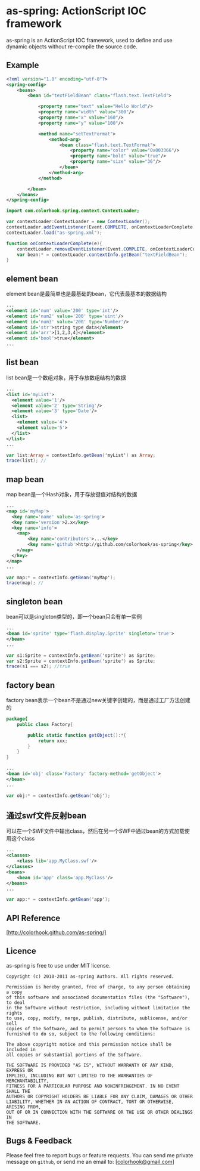 as-spring: ActionScript IOC framework
=====================================

as-spring is an ActionScript IOC framework, used to define and use dynamic objects without re-compile the source code.

Example
--------------

```xml
<?xml version="1.0" encoding="utf-8"?>
<spring-config>
	<beans>
		<bean id="textFieldBean" class="flash.text.TextField">

			<property name="text" value="Hello World"/>
			<property name="width" value="300"/>
			<property name="x" value="160"/>
			<property name="y" value="100"/>

			<method name="setTextFormat">
				<method-arg>
					<bean class="flash.text.TextFormat">
						<property name="color" value="0x003366"/>
						<property name="bold" value="true"/>
						<property name="size" value="36"/>
					</bean>
				</method-arg>
			</method>

		</bean>
	</beans>
</spring-config>
```

```as
import com.colorhook.spring.context.ContextLoader;

var contextLoader:ContextLoader = new ContextLoader();
contextLoader.addEventListener(Event.COMPLETE, onContextLoaderComplete);
contextLoader.load("as-spring.xml");

function onContextLoaderComplete(e){
	contextLoader.removeEventListener(Event.COMPLETE, onContextLoaderComplete);
	var bean:* = contextLoader.contextInfo.getBean("textFieldBean");
}
```

element bean
--------------
element bean是最简单也是最基础的bean，它代表最基本的数据结构

```xml
...
<element id='num' value='200' type='int'/>
<element id='num2' value='200' type='uint'/>
<element id='num3' value='200' type='Number'/>
<element id='str'>string type data</element>
<element id='arr'>[1,2,3,4]</element>
<element id='bool'>true</element>
...
```

list bean
--------------
list bean是一个数组对象，用于存放数组结构的数据

```xml
...
<list id='myList'>
  <element value='1'/>
  <element value='2' type='String'/>
  <element value='3' type='Date'/>
  <list>
  	<element value='4'>
  	<element value='5'>
  </list>
</list>
...
```

```as
var list:Array = contextInfo.getBean('myList') as Array;
trace(list); //
```

map bean
--------------
map bean是一个Hash对象，用于存放键值对结构的数据

```xml
...
<map id='myMap'>
  <key name='name' value='as-spring'>
  <key name='version'>2.x</key>
  <key name='info'>
  	<map>
  		<key name='contributors'>...</key>
  		<key name='github'>http://github.com/colorhook/as-spring</key>
  	</map>
  </key>
</map>
...
```

```as
var map:* = contextInfo.getBean('myMap');
trace(map); //
```

singleton bean
--------------
bean可以是singleton类型的，即一个bean只会有单一实例

```xml
...
<bean id='sprite' type='flash.display.Sprite' singleton='true'>
</bean>
...
```

```as
var s1:Sprite = contextInfo.getBean('sprite') as Sprite;
var s2:Sprite = contextInfo.getBean('sprite') as Sprite;
trace(s1 === s2); //true
```

factory bean
--------------
factory bean表示一个bean不是通过new关键字创建的，而是通过工厂方法创建的

```as
package{
	public class Factory{

		public static function getObject():*{
			return xxx;
		}
	}
}
```

```xml
...
<bean id='obj' class='Factory' factory-method='getObject'>
</bean>
...
```

```as
var obj:* = contextInfo.getBean('obj');
```

通过swf文件反射bean
--------------
可以在一个SWF文件中输出class，然后在另一个SWF中通过bean的方式加载使用这个class

```xml
...
<classes>
	<class lib='app.MyClass.swf'/>
</classes>
<beans>
	<bean id='app' class='app.MyClass'/>
</beans>
...
```

```as
var app:* = contextInfo.getBean('app');
```


API Reference
--------------
[http://colorhook.github.com/as-spring/]

Licence
--------------
as-spring is free to use under MIT license. 

	Copyright (c) 2010-2011 as-spring Authors. All rights reserved.

	Permission is hereby granted, free of charge, to any person obtaining a copy
	of this software and associated documentation files (the "Software"), to deal
	in the Software without restriction, including without limitation the rights
	to use, copy, modify, merge, publish, distribute, sublicense, and/or sell
	copies of the Software, and to permit persons to whom the Software is
	furnished to do so, subject to the following conditions:

	The above copyright notice and this permission notice shall be included in
	all copies or substantial portions of the Software.

	THE SOFTWARE IS PROVIDED "AS IS", WITHOUT WARRANTY OF ANY KIND, EXPRESS OR
	IMPLIED, INCLUDING BUT NOT LIMITED TO THE WARRANTIES OF MERCHANTABILITY,
	FITNESS FOR A PARTICULAR PURPOSE AND NONINFRINGEMENT. IN NO EVENT SHALL THE
	AUTHORS OR COPYRIGHT HOLDERS BE LIABLE FOR ANY CLAIM, DAMAGES OR OTHER
	LIABILITY, WHETHER IN AN ACTION OF CONTRACT, TORT OR OTHERWISE, ARISING FROM,
	OUT OF OR IN CONNECTION WITH THE SOFTWARE OR THE USE OR OTHER DEALINGS IN
	THE SOFTWARE.

Bugs & Feedback
----------------

Please feel free to report bugs or feature requests.
You can send me private message on `github`, or send me an email to: [colorhook@gmail.com]



